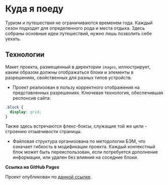 # Куда я поеду

Туризм и путешествия не ограничиваются временем года. Каждый сезон подходит для определенного рода и места отдыха. Здесь собраны основные идеи путешествий, нужно лишь позволить себе уехать.

## Технологии

Макет проекта, размещенный в директории `images`, иллюстрирует, каким образом должны отображаться блоки и элементы в разрешениях, свойственных для разных типов устройств.

* Проект реализован в пользу корректного отображения на представленных разрешениях. Ключевая технология, обеспечившая респонсив сайта:
```css
.block {
  display: grid;
}
```

Также здесь встречаются флекс-боксы, служащие той же цели - строению отзывчивости страницы.

* Файловая структура организована по методологии БЭМ, что означает гибкость в модификации проекта. Каждый контекстный блок может быть переиспользован, если потребуется дополнение информации, или удален без влияния на соседние блоки.

**Ссылка на GitHub Pages**

Проект опубликован по [данной ссылке](https://sotnikovich.github.io/teamwork/).
